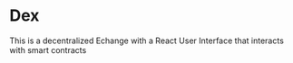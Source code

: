 # Dex

This is a decentralized Echange with a React User Interface that interacts with smart contracts
